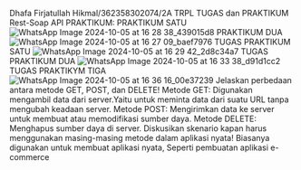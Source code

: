 Dhafa Firjatullah Hikmal/362358302074/2A TRPL
TUGAS dan PRAKTIKUM Rest-Soap API
PRAKTIKUM:
PRAKTIKUM SATU
![WhatsApp Image 2024-10-05 at 16 28 38_439015d8](https://github.com/user-attachments/assets/9546c7ff-c11e-4487-9df3-d8142d6a0b4f)
PRAKTIKUM DUA
![WhatsApp Image 2024-10-05 at 16 27 09_baef7976](https://github.com/user-attachments/assets/3ea1664e-f764-4a9b-9a3f-49d627077a65)
TUGAS PRAKTIKUM SATU
![WhatsApp Image 2024-10-05 at 16 29 42_2d8c34a7](https://github.com/user-attachments/assets/66248f12-1731-4769-9783-883e8115cdd8)
TUGAS PRAKTIKUM DUA
![WhatsApp Image 2024-10-05 at 16 33 38_d91d1cc2](https://github.com/user-attachments/assets/73865e1e-49e6-4df9-9f31-6b7f58bd3324)
TUGAS PRAKTIKYM TIGA
![WhatsApp Image 2024-10-05 at 16 36 16_00e37239](https://github.com/user-attachments/assets/f0b457d7-7ecd-4aa5-9a60-5bf4b8a848f8)
Jelaskan perbedaan antara metode GET, POST, dan DELETE!
Metode GET: Digunakan mengambil data dari server.Yaitu untuk meminta data dari suatu URL tanpa mengubah keadaan server.
Metode POST: Mengirimkan data ke server untuk membuat atau memodifikasi sumber daya.
Metode DELETE: Menghapus sumber daya di server.
Diskusikan skenario kapan harus menggunakan masing-masing metode dalam aplikasi nyata!
Biasanya digunakan untuk membuat aplikasi nyata, Seperti pembuatan aplikasi e-commerce
